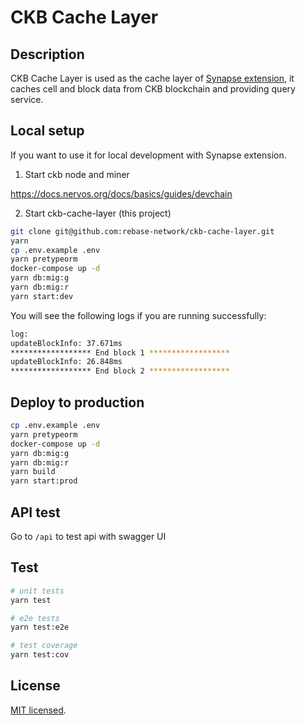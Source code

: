 # CKB Cache Layer

## Description

CKB Cache Layer is used as the cache layer of [Synapse extension](https://github.com/rebase-network/synapse-extension), it caches cell and block data from CKB blockchain and providing query service.


## Local setup
If you want to use it for local development with Synapse extension.

1. Start ckb node and miner

https://docs.nervos.org/docs/basics/guides/devchain

2. Start ckb-cache-layer (this project)

```bash
git clone git@github.com:rebase-network/ckb-cache-layer.git
yarn
cp .env.example .env
yarn pretypeorm
docker-compose up -d
yarn db:mig:g
yarn db:mig:r
yarn start:dev
```

You will see the following logs if you are running successfully:
```bash
log:
updateBlockInfo: 37.671ms
****************** End block 1 ******************
updateBlockInfo: 26.848ms
****************** End block 2 ******************
```

## Deploy to production

```bash
cp .env.example .env
yarn pretypeorm
docker-compose up -d
yarn db:mig:g
yarn db:mig:r
yarn build
yarn start:prod
```

## API test

Go to `/api` to test api with swagger UI

## Test

```bash
# unit tests
yarn test

# e2e tests
yarn test:e2e

# test coverage
yarn test:cov
```

## License

[MIT licensed](LICENSE).
